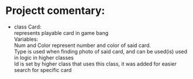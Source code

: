 # Projectt comentary:
- class Card:  
    represents playable card in game bang  
    Variables:  
        Num and Color represent number and color of said card.  
        Type is used when finding photo of said card, and can be used(is) used in logic in higher classes  
        Id is set by higher class that uses this class, it was added for easier search for specific card  

